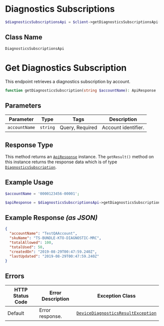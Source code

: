 # Diagnostics Subscriptions

```php
$diagnosticsSubscriptionsApi = $client->getDiagnosticsSubscriptionsApi();
```

## Class Name

`DiagnosticsSubscriptionsApi`


# Get Diagnostics Subscription

This endpoint retrieves a diagnostics subscription by account.

```php
function getDiagnosticsSubscription(string $accountName): ApiResponse
```

## Parameters

| Parameter | Type | Tags | Description |
|  --- | --- | --- | --- |
| `accountName` | `string` | Query, Required | Account identifier. |

## Response Type

This method returns an [`ApiResponse`](../../doc/api-response.md) instance. The `getResult()` method on this instance returns the response data which is of type [`DiagnosticsSubscription`](../../doc/models/diagnostics-subscription.md).

## Example Usage

```php
$accountName = '0000123456-00001';

$apiResponse = $diagnosticsSubscriptionsApi->getDiagnosticsSubscription($accountName);
```

## Example Response *(as JSON)*

```json
{
  "accountName": "TestQAAccount",
  "skuName": "TS-BUNDLE-KTO-DIAGNOSTIC-MRC",
  "totalAllowed": 100,
  "totalUsed": 50,
  "createdOn": "2019-08-29T00:47:59.240Z",
  "lastUpdated": "2019-08-29T00:47:59.240Z"
}
```

## Errors

| HTTP Status Code | Error Description | Exception Class |
|  --- | --- | --- |
| Default | Error response. | [`DeviceDiagnosticsResultException`](../../doc/models/device-diagnostics-result-exception.md) |

